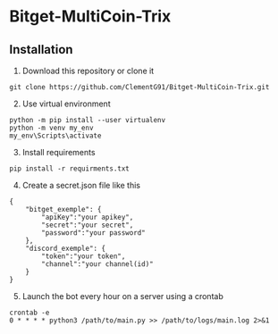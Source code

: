# Bitget-MultiCoin-Trix

## Installation

1. Download this repository or clone it
```
git clone https://github.com/ClementG91/Bitget-MultiCoin-Trix.git
```

2. Use virtual environment
```
python -m pip install --user virtualenv
python -m venv my_env
my_env\Scripts\activate
```


3. Install requirements
```
pip install -r requirments.txt
```
4. Create a secret.json file like this
```
{
    "bitget_exemple": {
        "apiKey":"your apikey",
        "secret":"your secret",
        "password":"your password"
    },
    "discord_exemple": {
        "token":"your token",
        "channel":"your channel(id)"
    }
}
```

5. Launch the bot every hour on a server using a crontab

```
crontab -e
0 * * * * python3 /path/to/main.py >> /path/to/logs/main.log 2>&1
```
